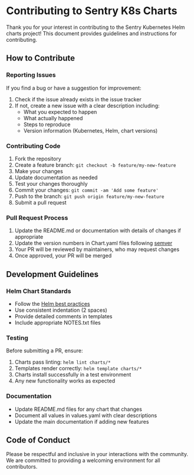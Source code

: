 # Contributing to Sentry K8s Charts

Thank you for your interest in contributing to the Sentry Kubernetes Helm charts project! This document provides guidelines and instructions for contributing.

## How to Contribute

### Reporting Issues

If you find a bug or have a suggestion for improvement:

1. Check if the issue already exists in the issue tracker
2. If not, create a new issue with a clear description including:
   - What you expected to happen
   - What actually happened
   - Steps to reproduce
   - Version information (Kubernetes, Helm, chart versions)

### Contributing Code

1. Fork the repository
2. Create a feature branch: `git checkout -b feature/my-new-feature`
3. Make your changes
4. Update documentation as needed
5. Test your changes thoroughly
6. Commit your changes: `git commit -am 'Add some feature'`
7. Push to the branch: `git push origin feature/my-new-feature`
8. Submit a pull request

### Pull Request Process

1. Update the README.md or documentation with details of changes if appropriate
2. Update the version numbers in Chart.yaml files following [semver](https://semver.org/)
3. Your PR will be reviewed by maintainers, who may request changes
4. Once approved, your PR will be merged

## Development Guidelines

### Helm Chart Standards

- Follow the [Helm best practices](https://helm.sh/docs/chart_best_practices/)
- Use consistent indentation (2 spaces)
- Provide detailed comments in templates
- Include appropriate NOTES.txt files

### Testing

Before submitting a PR, ensure:

1. Charts pass linting: `helm lint charts/*`
2. Templates render correctly: `helm template charts/*`
3. Charts install successfully in a test environment
4. Any new functionality works as expected

### Documentation

- Update README.md files for any chart that changes
- Document all values in values.yaml with clear descriptions
- Update the main documentation if adding new features

## Code of Conduct

Please be respectful and inclusive in your interactions with the community. We are committed to providing a welcoming environment for all contributors.
